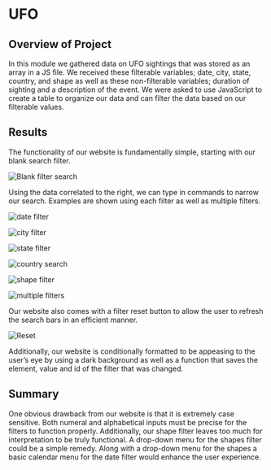 # UFO

## Overview of Project

In this module we gathered data on UFO sightings that was stored as an array in a JS file. We received these filterable variables; date, city, state, country, and shape as well as these non-filterable variables; duration of sighting and a description of the event. We were asked to use JavaScript to create a table to organize our data and can filter the data based on our filterable values. 


## Results

The functionality of our website is fundamentally simple, starting with our blank search filter.

![Blank filter search](https://user-images.githubusercontent.com/80132877/204152809-a1936a68-67e0-4641-847d-9a45aa5db803.png)

Using the data correlated to the right, we can type in commands to narrow our search. Examples are shown using each filter as well as multiple filters.

![date filter](https://user-images.githubusercontent.com/80132877/204152838-6e8019d9-7c04-473a-be92-9f2d62194ab1.png)

![city filter](https://user-images.githubusercontent.com/80132877/204152841-677bdb8e-2cbb-43e3-a0ed-2a3d7a785031.png)

![state filter](https://user-images.githubusercontent.com/80132877/204152844-66e90ff2-e8ee-428b-aabf-486b964b0759.png)

![country search](https://user-images.githubusercontent.com/80132877/204152848-a1d0a31a-877b-4bfb-97f1-150c566fa154.png)

![shape filter](https://user-images.githubusercontent.com/80132877/204152860-610c35e6-1943-4980-834a-c8454957a712.png)

![multiple filters](https://user-images.githubusercontent.com/80132877/204152864-fcf74a3f-ffb2-402d-8625-52d8a94c8249.png)

Our website also comes with a filter reset button to allow the user to refresh the search bars in an efficient manner. 

![Reset](https://user-images.githubusercontent.com/80132877/204152883-7cbf3d3d-beb8-494f-8614-fbf8e4e20605.png)

Additionally, our website is conditionally formatted to be appeasing to the user’s eye by using a dark background as well as a function that saves the element, value and id of the filter that was changed.


## Summary

One obvious drawback from our website is that it is extremely case sensitive. Both numeral and alphabetical inputs must be precise for the filters to function properly. Additionally, our shape filter leaves too much for interpretation to be truly functional. A drop-down menu for the shapes filter could be a simple remedy. Along with a drop-down menu for the shapes a basic calendar menu for the date filter would enhance the user experience.
